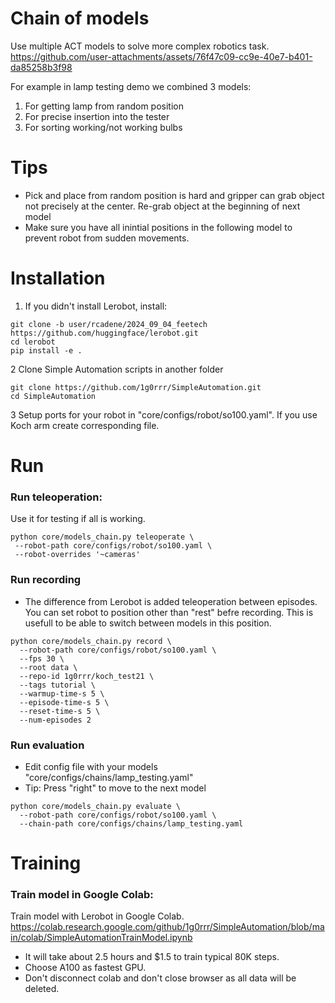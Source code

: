 # Chain of models

Use multiple ACT models to solve more complex robotics task.
https://github.com/user-attachments/assets/76f47c09-cc9e-40e7-b401-da85258b3f98

For example in lamp testing demo we combined 3 models:

1. For getting lamp from random position
2. For precise insertion into the tester
3. For sorting working/not working bulbs

# Tips

-   Pick and place from random position is hard and gripper can grab object not precisely at the center. Re-grab object at the beginning of next model
-   Make sure you have all inintial positions in the following model to prevent robot from sudden movements.

# Installation

1.  If you didn't install Lerobot, install:

```
git clone -b user/rcadene/2024_09_04_feetech https://github.com/huggingface/lerobot.git
cd lerobot
pip install -e .
```

2 Clone Simple Automation scripts in another folder

```
git clone https://github.com/1g0rrr/SimpleAutomation.git
cd SimpleAutomation
```

3 Setup ports for your robot in "core/configs/robot/so100.yaml". If you use Koch arm create corresponding file.

# Run

### Run teleoperation:

Use it for testing if all is working.

```
python core/models_chain.py teleoperate \
 --robot-path core/configs/robot/so100.yaml \
 --robot-overrides '~cameras'
```

### Run recording

-   The difference from Lerobot is added teleoperation between episodes. You can set robot to position other than "rest" befre recording. This is usefull to be able to switch between models in this position.

```
python core/models_chain.py record \
  --robot-path core/configs/robot/so100.yaml \
  --fps 30 \
  --root data \
  --repo-id 1g0rrr/koch_test21 \
  --tags tutorial \
  --warmup-time-s 5 \
  --episode-time-s 5 \
  --reset-time-s 5 \
  --num-episodes 2
```

### Run evaluation

-   Edit config file with your models "core/configs/chains/lamp_testing.yaml"
-   Tip: Press "right" to move to the next model

```
python core/models_chain.py evaluate \
  --robot-path core/configs/robot/so100.yaml \
  --chain-path core/configs/chains/lamp_testing.yaml
```

# Training

### Train model in Google Colab:

Train model with Lerobot in Google Colab.
https://colab.research.google.com/github/1g0rrr/SimpleAutomation/blob/main/colab/SimpleAutomationTrainModel.ipynb

-   It will take about 2.5 hours and $1.5 to train typical 80K steps.
-   Choose A100 as fastest GPU.
-   Don't disconnect colab and don't close browser as all data will be deleted.

